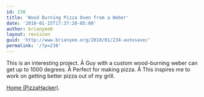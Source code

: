 ```yaml
---
id: 238
title: 'Wood Burning Pizza Oven from a Weber'
date: '2010-01-15T17:37:20-05:00'
author: brianyee0
layout: revision
guid: 'http://www.brianyee.org/2010/01/234-autosave/'
permalink: '/?p=238'
---
```


This is an interesting project. Â Guy with a custom wood-burning weber can get up to 1000 degrees. Â Perfect for making pizza. Â This inspires me to work on getting better pizza out of my grill.

[Home (PizzaHacker)](http://sites.google.com/site/pizzahacker/Home).
